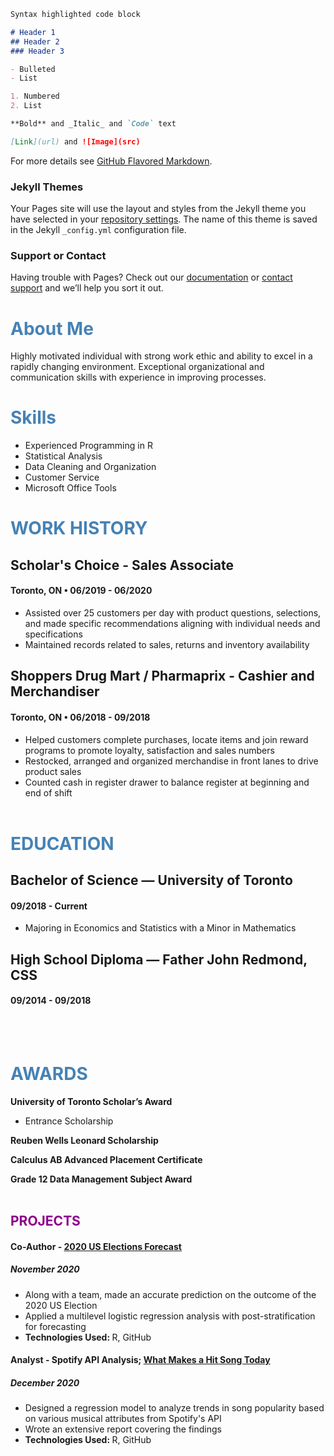 ```markdown
Syntax highlighted code block

# Header 1
## Header 2
### Header 3

- Bulleted
- List

1. Numbered
2. List

**Bold** and _Italic_ and `Code` text

[Link](url) and ![Image](src)
```

For more details see [GitHub Flavored Markdown](https://guides.github.com/features/mastering-markdown/).

### Jekyll Themes

Your Pages site will use the layout and styles from the Jekyll theme you have selected in your [repository settings](https://github.com/jordanregis/digital-cv1/settings). The name of this theme is saved in the Jekyll `_config.yml` configuration file.

### Support or Contact

Having trouble with Pages? Check out our [documentation](https://docs.github.com/categories/github-pages-basics/) or [contact support](https://support.github.com/contact) and we’ll help you sort it out.


# <span style="color:steelblue"> About Me </span>

Highly motivated individual with strong work ethic and ability to excel in a rapidly changing environment. Exceptional organizational and communication skills with experience in improving processes.

# <span style="color:steelblue"> Skills </span>
- Experienced Programming in R
- Statistical Analysis
- Data Cleaning and Organization
- Customer Service
- Microsoft Office Tools

# <span style="color:steelblue"> WORK HISTORY </span>
## Scholar's Choice - Sales Associate
#### Toronto, ON • 06/2019 - 06/2020
- Assisted over 25 customers per day with product questions, selections, and made specific recommendations aligning with individual needs and specifications
- Maintained records related to sales, returns and inventory availability

## Shoppers Drug Mart / Pharmaprix - Cashier and Merchandiser
#### Toronto, ON • 06/2018 - 09/2018
- Helped customers complete purchases, locate items and join reward programs to promote loyalty, satisfaction and sales numbers
- Restocked, arranged and organized merchandise in front lanes to drive product sales
- Counted cash in register drawer to balance register at beginning and end of shift
<br><br>

# <span style="color:steelblue"> EDUCATION </span>
## Bachelor of Science — University of Toronto
#### 09/2018 - Current
- Majoring in Economics and Statistics with a Minor in Mathematics

## High School Diploma — Father John Redmond, CSS
#### 09/2014 - 09/2018
<br><br>

# <span style="color:steelblue"> **AWARDS** </span>
**University of Toronto Scholar’s Award**
- Entrance Scholarship

**Reuben Wells Leonard Scholarship**

**Calculus AB Advanced Placement Certificate**

**Grade 12 Data Management Subject Award**
<br><br>

## <span style="color:darkmagenta"> PROJECTS </span>

#### Co-Author - [2020 US Elections Forecast](https://github.com/jordanregis/PS4/blob/main/outputs/paper/paper.pdf)
##### November 2020
- Along with a team, made an accurate prediction on the outcome of the 2020 US Election
- Applied a multilevel logistic regression analysis with post-stratification for forecasting
- <b> Technologies Used: </b> R, GitHub

#### Analyst - Spotify API Analysis; [What Makes a Hit Song Today](https://github.com/jordanregis/STA304PS5/blob/main/Outputs/SpotifyPaper.pdf)
##### December 2020
- Designed a regression model to analyze trends in song popularity based on various musical attributes from Spotify's API
- Wrote an extensive report covering the findings
- <b> Technologies Used: </b> R, GitHub

